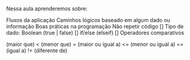 Nessa aula aprenderemos sobre:

Fluxos da aplicação
Caminhos lógicos baseado em algum dado ou informação
Boas práticas na programação
Não repetir código
[] Tipo de dado: Boolean (true | false) [] if/else (elseif) [] Operadores comparativos

(maior que)
< (menor que)
= (maior ou igual a)
<= (menor ou igual a)
== (igual a)
!= (diferente de)